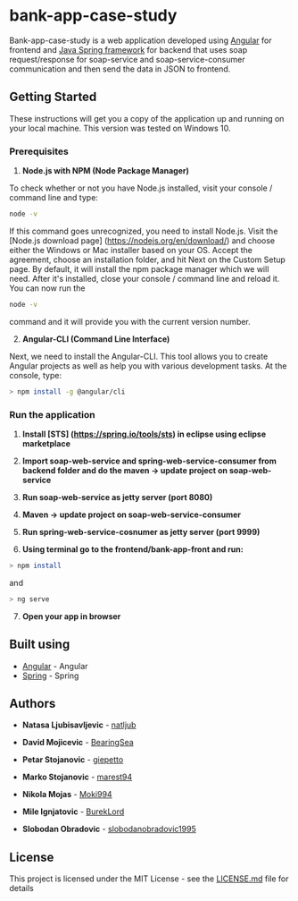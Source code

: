 # bank-app-case-study

Bank-app-case-study is a web application developed using [Angular](https://angular.io/) for frontend and [Java Spring framework](http://spring.io/) 
for backend that uses soap request/response for soap-service and soap-service-consumer communication and then send the data in JSON to frontend.

## Getting Started

These instructions will get you a copy of the application up and running on your local machine. This version was tested on Windows 10.

### Prerequisites

1. **Node.js with NPM (Node Package Manager)**

To check whether or not you have Node.js installed, visit your console / command line and type:
```sh
node -v
```
If this command goes unrecognized, you need to install Node.js.
Visit the [Node.js download page] (https://nodejs.org/en/download/) and choose either the Windows or Mac installer based on your OS.
Accept the agreement, choose an installation folder, and hit Next on the Custom Setup page. By default, it will install the npm package manager which we will need.
After it's installed, close your console / command line and reload it. You can now run the 
```sh
node -v
```
command and it will provide you with the current version number.

2. **Angular-CLI (Command Line Interface)**

Next, we need to install the Angular-CLI. This tool allows you to create Angular projects as well as help you with various development tasks.
At the console, type:
```sh
> npm install -g @angular/cli
```

### Run the application

1. **Install [STS] (https://spring.io/tools/sts) in eclipse using eclipse marketplace**

2. **Import soap-web-service and spring-web-service-consumer from backend folder and do the maven -> update project on soap-web-service**

3. **Run soap-web-service as jetty server (port 8080)**

4. **Maven -> update project on soap-web-service-consumer**

5. **Run spring-web-service-cosnumer as jetty server (port 9999)**

6. **Using terminal go to the frontend/bank-app-front and run:**
```sh
> npm install
```
and 
```sh
> ng serve
```
7. **Open your app in browser**

## Built using
* [Angular](https://angular.io/) - Angular
* [Spring](http://spring.io/) - Spring

## Authors

* **Natasa Ljubisavljevic** - [natljub](https://github.com/natljub)

* **David Mojicevic** - [BearingSea](https://github.com/BearingSea)

* **Petar Stojanovic** -  [giepetto](https://github.com/giepetto)

* **Marko Stojanovic** -  [marest94](https://github.com/marest94)

* **Nikola Mojas** -  [Moki994](https://github.com/Moki994)

* **Mile Ignjatovic** -  [BurekLord](https://github.com/BurekLord)

* **Slobodan Obradovic** -  [slobodanobradovic1995](https://github.com/slobodanobradovic1995)

## License

This project is licensed under the MIT License - see the [LICENSE.md](LICENSE.md) file for details

 
